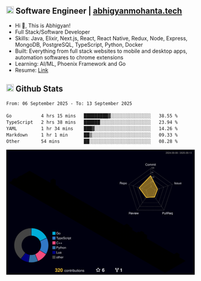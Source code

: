 ## <img src="https://media.giphy.com/media/v1.Y2lkPTc5MGI3NjExNjBuMTFuMDMxcjR0OXp2Zjk5Z3A2ajkzYWpiaDFmdWJhZzY2anM1MCZlcD12MV9naWZzX3NlYXJjaCZjdD1n/UcK7JalnjCz0k/giphy.gif" width="20" height="20" /> Software Engineer | [abhigyanmohanta.tech](https://abhigyanmohanta.tech)


- Hi 👋, This is Abhigyan!
- Full Stack/Software Developer
- Skills: Java, Elixir, Next.js, React, React Native, Redux, Node, Express, MongoDB, PostgreSQL, TypeScript, Python, Docker
- Built: Everything from full stack websites to mobile and desktop apps, automation softwares to chrome extensions
- Learning: AI/ML, Phoenix Framework and Go
- Resume: [Link](https://abhigyan-mohanta.github.io/resume/)


## <img src="https://media.giphy.com/media/v1.Y2lkPTc5MGI3NjExOTVzbjE3Z3F6bDhrNGtzYWpiODJkeTRhcHRqN3MwaGV2cTZ3ajR3eCZlcD12MV9naWZzX3NlYXJjaCZjdD1n/o0vwzuFwCGAFO/giphy.gif" width="20" height="20" /> Github Stats
<!--START_SECTION:waka-->

```txt
From: 06 September 2025 - To: 13 September 2025

Go           4 hrs 15 mins   █████████▓░░░░░░░░░░░░░░░   38.55 %
TypeScript   2 hrs 38 mins   ██████░░░░░░░░░░░░░░░░░░░   23.94 %
YAML         1 hr 34 mins    ███▓░░░░░░░░░░░░░░░░░░░░░   14.26 %
Markdown     1 hr 1 min      ██▒░░░░░░░░░░░░░░░░░░░░░░   09.33 %
Other        54 mins         ██░░░░░░░░░░░░░░░░░░░░░░░   08.28 %
```

<!--END_SECTION:waka-->
![](./profile-3d-contrib/profile-night-rainbow.svg)
